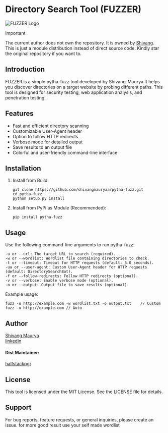 # Directory Search Tool (FUZZER)

![FUZZER Logo](https://static.thenounproject.com/png/2221438-200.png)



> [!IMPORTANT]
> The current author does not own the repository. It is owned by [Shivang](https://github.com/shivangmauryaa/pytha-fuzz). This is just a module distribution instead of direct source code. Kindly star the original repository if you want to.



## Introduction

FUZZER is a simple pytha-fuzz tool developed by Shivang-Maurya It helps you discover directories on a target website by probing different paths. This tool is designed for security testing, web application analysis, and penetration testing.

## Features

- Fast and efficient directory scanning
- Customizable User-Agent header
- Option to follow HTTP redirects
- Verbose mode for detailed output
- Save results to an output file
- Colorful and user-friendly command-line interface

## Installation

1. Install from Build:
   ```shell
   git clone https://github.com/shivangmauryaa/pytha-fuzz.git
   cd pytha-fuzz
   python setup.py install
   ```
2. Install from PyPi as Module (Recommended):
   ```shell
   pip install pytha-fuzz
   ```

## Usage

Use the following command-line arguments to run pytha-fuzz:
```shell
-u or --url: The target URL to search (required).
-w or --wordlist: Wordlist file containing directories to check.
-t or --timeout: Timeout for HTTP requests (default: 5.0 seconds).
-ua or --user-agent: Custom User-Agent header for HTTP requests (default: DirectorySearchBot).
-f or --follow-redirects: Follow HTTP redirects (optional).
-v or --verbose: Enable verbose mode (optional).
-o or --output: Output file to save results (optional).
```

Example usage:
```shell
fuzz -u http://example.com -w wordlist.txt -o output.txt    // Custom
fuzz -u http://example.com // Auto
```



## Author
[Shivang Maurya](https://github.com/shivangmauryaa)
<br>
[linkedin](https://www.linkedin.com/in/shivangmauryaa/)
<br>


#### Dist Maintainer:
[halfstackpgr](https://github.com/halfstackpgr/pytha-fuzz)


## License

This tool is licensed under the MIT License. See the LICENSE file for details.

## Support
For bug reports, feature requests, or general inquiries, please create an issue. for more good result use your self made wordlist 